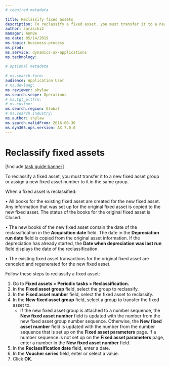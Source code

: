 ```yaml
--- 
# required metadata 
 
title: Reclassify fixed assets
description: To reclassify a fixed asset, you must transfer it to a new fixed asset group or assign a new fixed asset number to it in the same group. 
author: saraschi2
manager: AnnBe 
ms.date: 05/14/2019
ms.topic: business-process 
ms.prod:  
ms.service: dynamics-ax-applications 
ms.technology:  
 
# optional metadata 
 
# ms.search.form:   
audience: Application User 
# ms.devlang:  
ms.reviewer: shylaw
ms.search.scope: Operations 
# ms.tgt_pltfrm:  
# ms.custom:  
ms.search.region: Global
# ms.search.industry: 
ms.author: shylaw
ms.search.validFrom: 2016-06-30 
ms.dyn365.ops.version: AX 7.0.0 
---
```

# Reclassify fixed assets

[!include [task guide banner](../../includes/task-guide-banner.md)]

To reclassify a fixed asset, you must transfer it to a new fixed asset group or assign a new fixed asset number to it in the same group. 

When a fixed asset is reclassified:

• All books for the existing fixed asset are created for the new fixed asset. Any information that was set up for the original fixed asset is copied to the new fixed asset. The status of the books for the original fixed asset is Closed. 

• The new books of the new fixed asset contain the date of the reclassification in the **Acquisition date** field. The date in the **Depreciation run date** field is copied from the original asset information. If the depreciation has already started, the **Date when depreciation was last run** field displays the date of the reclassification. 

• The existing fixed asset transactions for the original fixed asset are canceled and regenerated for the new fixed asset.

Follow these steps to reclassify a fixed asset:

1. Go to **Fixed assets > Periodic tasks > Reclassification.**
2. In the **Fixed asset group** field, select the group to reclassify.
3. In the **Fixed asset number** field, select the fixed asset to reclassify.
4. In the **New fixed asset group** field, select a group to transfer the fixed asset to.
    * If the new fixed asset group is attached to a number sequence, the **New fixed asset number** field is updated with the number from the new fixed asset group number sequence. Otherwise, the **New fixed asset number** field is updated with the number from the number sequence that is set up on the **Fixed asset parameters** page. If a number sequence is not set up on the **Fixed asset parameters** page, enter a number in the **New fixed asset number** field.  
5. In the **Reclassification date** field, enter a date.
6. In the **Voucher series** field, enter or select a value.
7. Click **OK**.
